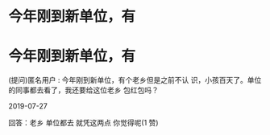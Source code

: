 # 今年刚到新单位，有

# 今年刚到新单位，有

(提问)匿名用户 : 今年刚到新单位，有个老乡但是之前不认 识，小孩百天了。单位的同事都去看了，我还要给这位老乡 包红包吗？

2019-07-27

回答：老乡 单位都去 就凭这两点 你觉得呢(1 赞)